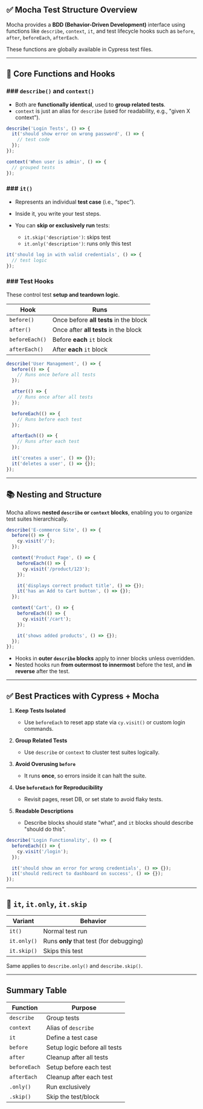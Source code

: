 ## ✅ Mocha Test Structure Overview

Mocha provides a **BDD (Behavior-Driven Development)** interface using functions like `describe`, `context`, `it`, and test lifecycle hooks such as `before`, `after`, `beforeEach`, `afterEach`.

These functions are globally available in Cypress test files.

---

## 🔧 Core Functions and Hooks

### ### `describe()` and `context()`

* Both are **functionally identical**, used to **group related tests**.
* `context` is just an alias for `describe` (used for readability, e.g., "given X context").

```js
describe('Login Tests', () => {
  it('should show error on wrong password', () => {
    // test code
  });
});

context('When user is admin', () => {
  // grouped tests
});
```

### ### `it()`

* Represents an individual **test case** (i.e., “spec”).
* Inside it, you write your test steps.
* You can **skip or exclusively run** tests:

  * `it.skip('description')`: skips test
  * `it.only('description')`: runs only this test

```js
it('should log in with valid credentials', () => {
  // test logic
});
```

### ### Test Hooks

These control test **setup and teardown logic**.

| Hook           | Runs                                   |
| -------------- | -------------------------------------- |
| `before()`     | Once before **all tests** in the block |
| `after()`      | Once after **all tests** in the block  |
| `beforeEach()` | Before **each** `it` block             |
| `afterEach()`  | After **each** `it` block              |

```js
describe('User Management', () => {
  before(() => {
    // Runs once before all tests
  });

  after(() => {
    // Runs once after all tests
  });

  beforeEach(() => {
    // Runs before each test
  });

  afterEach(() => {
    // Runs after each test
  });

  it('creates a user', () => {});
  it('deletes a user', () => {});
});
```

---

## 📚 Nesting and Structure

Mocha allows **nested `describe` or `context` blocks**, enabling you to organize test suites hierarchically.

```js
describe('E-commerce Site', () => {
  before(() => {
    cy.visit('/');
  });

  context('Product Page', () => {
    beforeEach(() => {
      cy.visit('/product/123');
    });

    it('displays correct product title', () => {});
    it('has an Add to Cart button', () => {});
  });

  context('Cart', () => {
    beforeEach(() => {
      cy.visit('/cart');
    });

    it('shows added products', () => {});
  });
});
```

* Hooks in **outer `describe` blocks** apply to inner blocks unless overridden.
* Nested hooks run **from outermost to innermost** before the test, and **in reverse** after the test.

---

## ✅ Best Practices with Cypress + Mocha

1. **Keep Tests Isolated**

   * Use `beforeEach` to reset app state via `cy.visit()` or custom login commands.

2. **Group Related Tests**

   * Use `describe` or `context` to cluster test suites logically.

3. **Avoid Overusing `before`**

   * It runs **once**, so errors inside it can halt the suite.

4. **Use `beforeEach` for Reproducibility**

   * Revisit pages, reset DB, or set state to avoid flaky tests.

5. **Readable Descriptions**

   * Describe blocks should state "what", and `it` blocks should describe "should do this".

```js
describe('Login Functionality', () => {
  beforeEach(() => {
    cy.visit('/login');
  });

  it('should show an error for wrong credentials', () => {});
  it('should redirect to dashboard on success', () => {});
});
```

---

## 🧪 `it`, `it.only`, `it.skip`

| Variant     | Behavior                                |
| ----------- | --------------------------------------- |
| `it()`      | Normal test run                         |
| `it.only()` | Runs **only** that test (for debugging) |
| `it.skip()` | Skips this test                         |

Same applies to `describe.only()` and `describe.skip()`.

---

## Summary Table

| Function     | Purpose                      |
| ------------ | ---------------------------- |
| `describe`   | Group tests                  |
| `context`    | Alias of `describe`          |
| `it`         | Define a test case           |
| `before`     | Setup logic before all tests |
| `after`      | Cleanup after all tests      |
| `beforeEach` | Setup before each test       |
| `afterEach`  | Cleanup after each test      |
| `.only()`    | Run exclusively              |
| `.skip()`    | Skip the test/block          |
